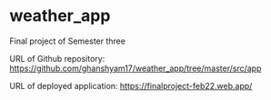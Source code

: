 # weather_app
Final project of Semester three

URL of Github repository:
https://github.com/ghanshyam17/weather_app/tree/master/src/app

URL of deployed application:
https://finalproject-feb22.web.app/
